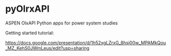 # pyOlrxAPI
ASPEN OlxAPI Python apps for power system studies

Getting started tutorial:

https://docs.google.com/presentation/d/1h52xgLZrxG_8hsj00w_MPAMkQou_MZ_KehS0JWmLeus/edit?usp=sharing
